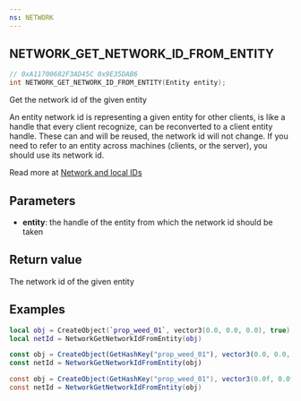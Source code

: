 ```yaml
---
ns: NETWORK
---
```

## NETWORK_GET_NETWORK_ID_FROM_ENTITY

```c
// 0xA11700682F3AD45C 0x9E35DAB6
int NETWORK_GET_NETWORK_ID_FROM_ENTITY(Entity entity);
```
Get the network id of the given entity

An entity network id is representing a given entity for other clients, is like a handle that every client recognize, can be reconverted to a client entity handle. 
These can and will be reused, the network id will not change.
If you need to refer to an entity across machines (clients, or the server), you should use its network id.

Read more at [Network and local IDs](https://docs.fivem.net/docs/scripting-manual/networking/ids/)
## Parameters
* **entity**: the handle of the entity from which the network id should be taken

## Return value
The network id of the given entity

## Examples
```lua
local obj = CreateObject(`prop_weed_01`, vector3(0.0, 0.0, 0.0), true)
local netId = NetworkGetNetworkIdFromEntity(obj)
```

```js  
const obj = CreateObject(GetHashKey("prop_weed_01"), vector3(0.0, 0.0, 0.0), true)
const netId = NetworkGetNetworkIdFromEntity(obj)
```

```cs  
const obj = CreateObject(GetHashKey("prop_weed_01"), vector3(0.0f, 0.0f, 0.0f), true)
const netId = NetworkGetNetworkIdFromEntity(obj)
```
